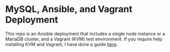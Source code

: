 # MySQL, Ansible, and Vagrant Deployment
This repo is an Ansible deployment that includes a single node instance or a MariaDB cluster, and a Vagrant (KVM) test environment. If you require help installing KVM and Vagrant, I have done a guide [here](https://alexandermussell.com/kvm/vagrant/ubuntu18.04/virtualisation/2020/03/17/kvm-vagrant-environment.html).
